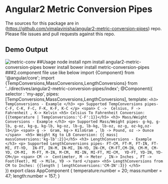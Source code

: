 Angular2 Metric Conversion Pipes
=========

The sources for this package are in (https://github.com/vimalavinisha/angular2-metric-conversion-pipes) repo. Please file issues and pull requests against this repo.

## Demo Output
  ![metric-conv](https://cloud.githubusercontent.com/assets/11042288/16408139/db870a02-3d34-11e6-8f3b-5b701b8cb9c5.png)
##Usage
    node install
      npm install angular2-metric-conversion-pipes
    bower install
      bower install metric-conversion-pipes
###2.component file use like below
      import {Component} from '@angular/core';
      import {TempConversions,MassConversions,LengthConversions} from '../directives/angular2-metric-conversion-pipes/index';
     @Component({
         selector : 'my-app',
         pipes: [TempConversions,MassConversions,LengthConversions],
         template:  `
           <h3> TempConversions - Example </h3>
            <p> Supported TempConversions pipes- C-F, C-K, F-C, F-K, K-F, K-C </p>
            <span> C ->  Celsius, F -> Fahrenheit , K-> Kelvin
            <h5> Celsius To Fahrenheit Conversion: {{temperature | TempConversions:'C-F':1}}</h5>
            <h3> Mass/Weight Conversions - Example </h3>
            <p> Supported Mass/Weight pipes- g-kg, g-lb, g-oz, kg-g, kg-lb, kg-oz, lb-g, lb-kg, lb-oz, oz-g, oz-kg,oz-lb</p>
            <span> g ->  Gram, kg-> KiloGram , lb -> Pound, oz -> Ounce </span> 
            <h5> Weight Kg to LB Conversion: {{ mass| massConversions:'kg-lb':2}}</h5>
            <h3> LengthConversions - Example </h3>
            <p> Supported LengthConversions pipes- FT-CM, FT-M, FT-IN, FT-MI, FT-YD, 
            IN-FT, IN-M, IN-MI, IN-YD, IN-CM,
            CM-FT,CM-IN, CM-M, CM-YD, CM-MI, 
            M-FT, M-IN, M-CM, 
            MI-IN, MI-FT, MI-CM, 
            YD-FT, YD-IN, YD-CM</p>
            <span> CM ->  Centimeter, M -> Meter , IN-> Inches , FT -> Foot(Feet), MI -> Mile, YD -> Yard </span>
            <h5> LengthConversions from CM to Inches: {{length | lengthConversions:'CM-IN':3}} </h5>
      `    
     })
     export class AppComponent {
       temperature:number = 20;
       mass:number = 47;
       length:number = 157;
     }

